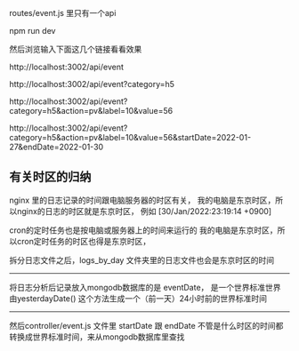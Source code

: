 routes/event.js 里只有一个api

npm run dev


然后浏览输入下面这几个链接看看效果

http://localhost:3002/api/event

http://localhost:3002/api/event?category=h5

http://localhost:3002/api/event?category=h5&action=pv&label=10&value=56 

http://localhost:3002/api/event?category=h5&action=pv&label=10&value=56&startDate=2022-01-27&endDate=2022-01-30


有关时区的归纳
------------------------------------------------------
nginx 里的日志记录的时间跟电脑服务器的时区有关，
我的电脑是东京时区，所以nginx的日志的时区就是东京时区，
例如 [30/Jan/2022:23:19:14 +0900]

cron的定时任务也是按电脑或服务器上的时间来运行的
我的电脑是东京时区，所以cron定时任务的时区也得是东京时区，

拆分日志文件之后，logs_by_day 文件夹里的日志文件也会是东京时区的时间

------------------------------------------------------

将日志分析后记录放入mongodb数据库的是 eventDate， 是一个世界标准世界
由yesterdayDate() 这个方法生成一个（前一天）24小时前的世界标准时间

------------------------------------------------------

然后controller/event.js 文件里
startDate 跟 endDate 不管是什么时区的时间都转换成世界标准时间，来从mongodb数据库里查找
